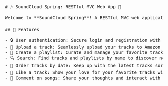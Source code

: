<pre>
# 🎶 SoundCloud Spring: RESTful MVC Web App 🚀

Welcome to **SoundCloud Spring**! A RESTful MVC web application built with ❤️ using Spring Framework, which enables users to enjoy and share their music just like on SoundCloud. 🎧

## 🌟 Features

- 🔒 User authentication: Secure login and registration with email verification 📧
- 🎵 Upload a track: Seamlessly upload your tracks to Amazon S3 🌐
- 🎼 Create a playlist: Curate and manage your favorite tracks in one place 🎉
- 🔍 Search: Find tracks and playlists by name to discover new music 🕵️‍♂️
- 📅 Order tracks by date: Keep up with the latest tracks sorted by their upload date 📈
- 💖 Like a track: Show your love for your favorite tracks with a simple click 💓
- 💬 Comment on songs: Share your thoughts and interact with other users 🗣️
</pre>
